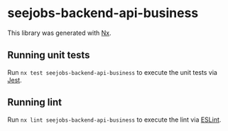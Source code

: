 # seejobs-backend-api-business

This library was generated with [Nx](https://nx.dev).

## Running unit tests

Run `nx test seejobs-backend-api-business` to execute the unit tests via [Jest](https://jestjs.io).

## Running lint

Run `nx lint seejobs-backend-api-business` to execute the lint via [ESLint](https://eslint.org/).
